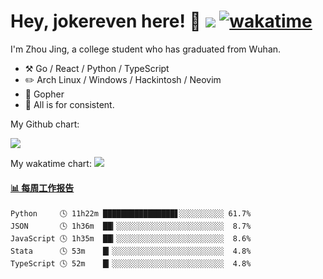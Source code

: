 # Hey, jokereven here! 👋 ![](https://visitor-badge.laobi.icu/badge?page_id=jokereven.readme) [![wakatime](https://wakatime.com/badge/user/eada5769-12fd-41f7-af3d-65254494dce1.svg)](https://wakatime.com/@eada5769-12fd-41f7-af3d-65254494dce1)

I'm Zhou Jing, a college student who has graduated from Wuhan.
-   :hammer_and_pick: Go / React / Python / TypeScript
-   :pencil2: Arch Linux / Windows / Hackintosh / Neovim
-   :seedling: Gopher
-   :thought_balloon: All is for consistent.

My Github chart:

![](https://ghchart.rshah.org/JonnieWayy)

My wakatime chart:
![](https://wakatime.com/share/@jokereven/1679dc82-4bf9-4b63-9203-390d608503de.png)

<!-- waka-box start -->
#### <a href="https://gist.github.com/9f8118785e2d128d746db5f61b0e0a2a" target="_blank">📊 每周工作报告</a>
```text
Python     🕓 11h22m ████████████████▋░░░░░░░░░░ 61.7%
JSON       🕓 1h36m  ██▎░░░░░░░░░░░░░░░░░░░░░░░░  8.7%
JavaScript 🕓 1h35m  ██▎░░░░░░░░░░░░░░░░░░░░░░░░  8.6%
Stata      🕓 53m    █▎░░░░░░░░░░░░░░░░░░░░░░░░░  4.8%
TypeScript 🕓 52m    █▎░░░░░░░░░░░░░░░░░░░░░░░░░  4.8%
```
<!-- Powered by https://github.com/journey-ad/waka-box-go . -->
<!-- waka-box end -->
